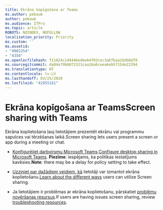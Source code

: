```yaml
---
title: Ekrāna kopīgošana ar Teams
ms.author: pebaum
author: pebaum
ms.audience: ITPro
ms.topic: article
ROBOTS: NOINDEX, NOFOLLOW
localization_priority: Priority
ms.custom: ''
ms.assetid:
- "9002254"
- "4358"
ms.openlocfilehash: f11024c149446e46e64f03cec3a6fbaa26dbbdf8
ms.sourcegitcommit: da04e79b6072321caa16a6ceea6eb5f15de22394
ms.translationtype: HT
ms.contentlocale: lv-LV
ms.lasthandoff: 03/25/2020
ms.locfileid: "42955161"
---
```

# <a name="screen-sharing-with-teams"></a><span data-ttu-id="fa368-102">Ekrāna kopīgošana ar Teams</span><span class="sxs-lookup"><span data-stu-id="fa368-102">Screen sharing with Teams</span></span>

<span data-ttu-id="fa368-103">Ekrāna koplietošana ļauj lietotājiem prezentēt ekrānu vai programmu sapulces vai tērzēšanas laikā.</span><span class="sxs-lookup"><span data-stu-id="fa368-103">Screen sharing lets users present a screen or app during a meeting or chat.</span></span>

- <span data-ttu-id="fa368-104">[Konfigurējiet darbvirsmu Microsoft Teams](https://docs.microsoft.com/microsoftteams/configure-desktop-sharing).</span><span class="sxs-lookup"><span data-stu-id="fa368-104">[Configure desktop sharing in Microsoft Teams](https://docs.microsoft.com/microsoftteams/configure-desktop-sharing).</span></span> <span data-ttu-id="fa368-105">**Piezīme**: iespējams, ka politikas iestatījums kavēsies.</span><span class="sxs-lookup"><span data-stu-id="fa368-105">**Note**: there may be a delay for policy setting to take effect.</span></span> 

- <span data-ttu-id="fa368-106">[Uzziniet par dažādiem veidiem, kā](https://docs.microsoft.com/microsoftteams/meeting-policies-in-teams#meeting-policy-settings---content-sharing) lietotāji var izmantot ekrāna koplietošanu.</span><span class="sxs-lookup"><span data-stu-id="fa368-106">[Learn about the different ways](https://docs.microsoft.com/microsoftteams/meeting-policies-in-teams#meeting-policy-settings---content-sharing) users can utilize Screen sharing.</span></span> 

- <span data-ttu-id="fa368-107">Ja lietotājiem ir problēmas ar ekrāna koplietošanu, pārskatiet [problēmu novēršanas resursus](https://docs.microsoft.com/microsoftteams/connectivity-issues).</span><span class="sxs-lookup"><span data-stu-id="fa368-107">If users are having issues screen sharing, review [troubleshooting resources](https://docs.microsoft.com/microsoftteams/connectivity-issues).</span></span> 
